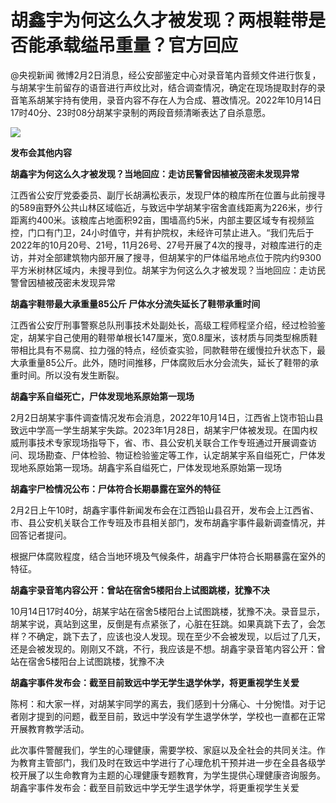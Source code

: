 # 胡鑫宇为何这么久才被发现？两根鞋带是否能承载缢吊重量？官方回应

@央视新闻
微博2月2日消息，经公安部鉴定中心对录音笔内音频文件进行恢复，与胡某宇生前留存的语音进行声纹比对，结合调查情况，确定在现场提取封存的录音笔系胡某宇持有使用，录音内容不存在人为合成、篡改情况。2022年10月14日17时40分、23时08分胡某宇录制的两段音频清晰表达了自杀意愿。

![](https://inews.gtimg.com/newsapp_bt/0/15639303882/1000)

**发布会其他内容**

**胡鑫宇为何这么久才被发现？当地回应：走访民警曾因植被茂密未发现异常**

江西省公安厅党委委员、副厅长胡满松表示，发现尸体的粮库所在位置与此前搜寻的589亩野外公共山林区域临近，与致远中学胡某宇宿舍直线距离为226米，步行距离约400米。该粮库占地面积92亩，围墙高约5米，内部主要区域专有视频监控，门口有门卫，24小时值守，并有护院权，未经许可禁止进入。“我们先后于2022年的10月20号、21号，11月26号、27号开展了4次的搜寻，对粮库进行的走访，并对全部建筑物内部开展了搜寻，但胡某宇的尸体缢吊地点位于院内约9300平方米树林区域内，未搜寻到位。胡某宇为何这么久才被发现？当地回应：走访民警曾因植被茂密未发现异常

**胡鑫宇鞋带最大承重量85公斤 尸体水分流失延长了鞋带承重时间**

江西省公安厅刑事警察总队刑事技术处副处长，高级工程师程坚介绍，经过检验鉴定，胡某宇自己使用的鞋带单根长147厘米，宽0.8厘米，该材质与同类型棉质鞋带相比具有不易腐、拉力强的特点，经侦查实验，同款鞋带在缓慢拉升状态下，最大承重量85公斤。此外，随时间推移，尸体腐败后水分会流失，延长了鞋带的承重时间。所以没有发生断裂。

**胡鑫宇系自缢死亡，尸体发现地系原始第一现场**

2月2日胡某宇事件调查情况发布会消息，2022年10月14日，江西省上饶市铅山县致远中学高一学生胡某宇失踪。2023年1月28日，胡某宇尸体被发现。在国内权威刑事技术专家现场指导下，省、市、县公安机关联合工作专班通过开展调查访问、现场勘查、尸体检验、物证检验鉴定等工作，认定胡某宇系自缢死亡，尸体发现地系原始第一现场。胡鑫宇系自缢死亡，尸体发现地系原始第一现场

**胡鑫宇尸检情况公布：尸体符合长期暴露在室外的特征**

2月2日上午10时，胡鑫宇事件新闻发布会在江西铅山县召开，发布会上江西省、市、县公安机关联合工作专班及市县相关部门，发布胡鑫宇事件最新调查情况，并回答记者提问。

根据尸体腐败程度，结合当地环境及气候条件，胡鑫宇尸体符合长期暴露在室外的特征。

**胡鑫宇录音笔内容公开：曾站在宿舍5楼阳台上试图跳楼，犹豫不决**

10月14日17时40分，胡某宇站在宿舍5楼阳台上试图跳楼，犹豫不决。录音显示，胡某宇说，真站到这里，反倒是有点紧张了，心脏在狂跳。如果真跳下去了，会怎样？不确定，跳下去了，应该也没人发现。现在至少不会被发现，以后过了几天，还是会被发现的。刚刚又不跳，不行，我应该是不想。胡鑫宇录音笔内容公开：曾站在宿舍5楼阳台上试图跳楼，犹豫不决

**胡鑫宇事件发布会：截至目前致远中学无学生退学休学，将更重视学生关爱**

陈柯：和大家一样，对胡某宇同学的离去，我们感到十分痛心、十分惋惜。对于记者刚才提到的问题，截至目前，致远中学没有学生退学休学，学校也一直都在正常开展教育教学活动。

此次事件警醒我们，学生的心理健康，需要学校、家庭以及全社会的共同关注。作为教育主管部门，我们及时在致远中学进行了心理危机干预并进一步在全县各级学校开展了以生命教育为主题的心理健康专题教育，为学生提供心理健康咨询服务。胡鑫宇事件发布会：截至目前致远中学无学生退学休学，将更重视学生关爱

